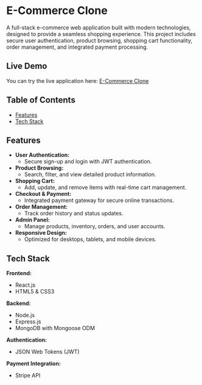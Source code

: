 # E-Commerce Clone

A full-stack e-commerce web application built with modern technologies, designed to provide a seamless shopping experience. This project includes secure user authentication, product browsing, shopping cart functionality, order management, and integrated payment processing.

## Live Demo

You can try the live application here: [E-Commerce Clone](https://apni-dukaan-peach.vercel.app/)


## Table of Contents

- [Features](#features)
- [Tech Stack](#tech-stack)

## Features

- **User Authentication:**  
  - Secure sign-up and login with JWT authentication.
- **Product Browsing:**  
  - Search, filter, and view detailed product information.
- **Shopping Cart:**  
  - Add, update, and remove items with real-time cart management.
- **Checkout & Payment:**  
  - Integrated payment gateway for secure online transactions.
- **Order Management:**  
  - Track order history and status updates.
- **Admin Panel:**  
  - Manage products, inventory, orders, and user accounts.
- **Responsive Design:**  
  - Optimized for desktops, tablets, and mobile devices.

## Tech Stack

**Frontend:**  
- React.js  
- HTML5 & CSS3

**Backend:**  
- Node.js  
- Express.js  
- MongoDB with Mongoose ODM

**Authentication:**  
- JSON Web Tokens (JWT)

**Payment Integration:**  
- Stripe API 
